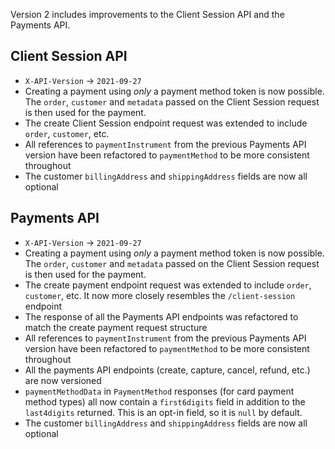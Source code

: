 Version 2 includes improvements to the Client Session API and the Payments API.

## Client Session API

- `X-API-Version` -> `2021-09-27`
- Creating a payment using _only_ a payment method token is now possible. The `order`, `customer` and `metadata` passed on the Client Session request is then used for the payment.
- The create Client Session endpoint request was extended to include `order`, `customer`, etc.
- All references to `paymentInstrument` from the previous Payments API version have been refactored to `paymentMethod` to be more consistent throughout
- The customer `billingAddress` and `shippingAddress` fields are now all optional

## Payments API

- `X-API-Version` -> `2021-09-27`
- Creating a payment using _only_ a payment method token is now possible. The `order`, `customer` and `metadata` passed on the Client Session request is then used for the payment.
- The create payment endpoint request was extended to include `order`, `customer`, etc. It now more closely resembles the `/client-session` endpoint
- The response of all the Payments API endpoints was refactored to match the create payment request structure
- All references to `paymentInstrument` from the previous Payments API version have been refactored to `paymentMethod` to be more consistent throughout
- All the payments API endpoints (create, capture, cancel, refund, etc.) are now versioned
- `paymentMethodData` in `PaymentMethod` responses (for card payment method types) all now contain a `first6digits` field in addition to the `last4digits` returned. This is an opt-in field, so it is `null` by default.
- The customer `billingAddress` and `shippingAddress` fields are now all optional
